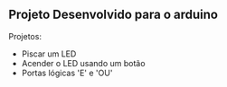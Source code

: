 ## Projeto Desenvolvido para o arduino

Projetos:

* Piscar um LED
* Acender o LED usando um botão
* Portas lógicas 'E' e 'OU'

